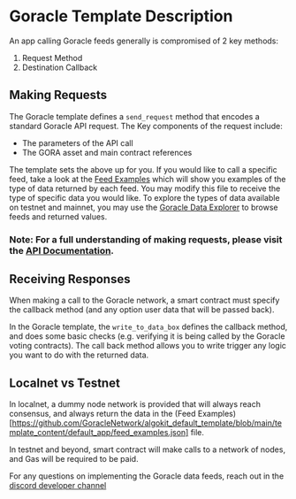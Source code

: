 # Goracle Template Description

An app calling Goracle feeds generally is compromised of 2 key methods:

1. Request Method
2. Destination Callback

## Making Requests

The Goracle template defines a `send_request` method that encodes a standard Goracle API request. The Key components of the request include:

- The parameters of the API call
- The GORA asset and main contract references

The template sets the above up for you. If you would like to call a specific feed, take a look at the [Feed Examples](https://github.com/GoracleNetwork/algokit_default_template/blob/main/template_content/default_app/feed_examples.json) which will show you examples of the type of data returned by each feed. You may modify this file to receive the type of specific data you would like. To explore the types of data available on testnet and mainnet, you may use the [Goracle Data Explorer](https://testnet-app.goracle.io/feeds) to browse feeds and returned values.

### Note: For a full understanding of making requests, please visit the [API Documentation](https://github.com/GoracleNetwork/algokit_default_template/blob/main/template_content/default_app/Smart%20Contract%20API.md).

## Receiving Responses

When making a call to the Goracle network, a smart contract must specify the callback method (and any option user data that will be passed back). 

In the Goracle template, the `write_to_data_box` defines the callback method, and does some basic checks (e.g. verifying it is being called by the Goracle voting contracts). The call back method allows you to write trigger any logic you want to do with the returned data.

## Localnet vs Testnet

In localnet, a dummy node network is provided that will always reach consensus, and always return the data in the (Feed Examples)[https://github.com/GoracleNetwork/algokit_default_template/blob/main/template_content/default_app/feed_examples.json] file. 

In testnet and beyond, smart contract will make calls to a network of nodes, and Gas will be required to be paid.

For any questions on implementing the Goracle data feeds, reach out in the [discord developer channel](https://discord.gg/4TukwqVh)
